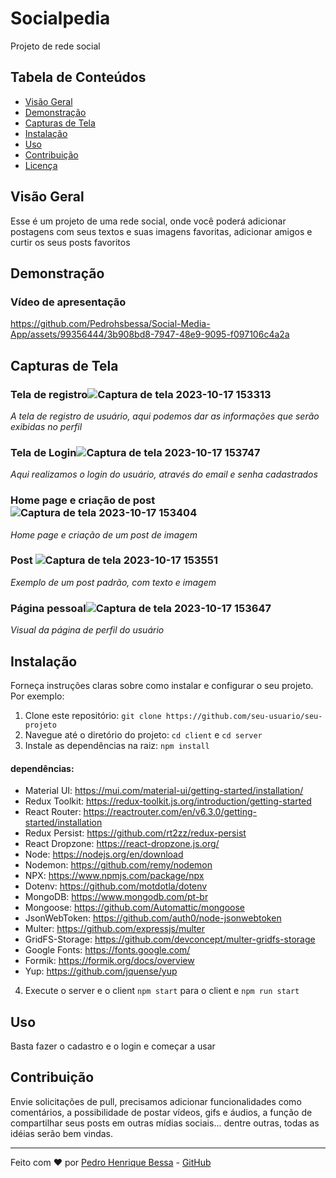 # Socialpedia

Projeto de rede social 

## Tabela de Conteúdos

- [Visão Geral](#visão-geral)
- [Demonstração](#demonstração)
- [Capturas de Tela](#capturas-de-tela)
- [Instalação](#instalação)
- [Uso](#uso)
- [Contribuição](#contribuição)
- [Licença](#licença)

## Visão Geral

Esse é um projeto de uma rede social, onde você poderá adicionar postagens com seus textos e suas imagens favoritas, adicionar amigos e curtir os seus posts favoritos

## Demonstração
### Vídeo de apresentação



https://github.com/Pedrohsbessa/Social-Media-App/assets/99356444/3b908bd8-7947-48e9-9095-f097106c4a2a



## Capturas de Tela

### Tela de registro![Captura de tela 2023-10-17 153313](https://github.com/Pedrohsbessa/Social-Media-App/assets/99356444/9b4ec82d-6030-4d3e-ad1b-2058f76e9bb8)

*A tela de registro de usuário, aqui podemos dar as informações que serão exibidas no perfil*

### Tela de Login![Captura de tela 2023-10-17 153747](https://github.com/Pedrohsbessa/Social-Media-App/assets/99356444/0458047b-cad1-4cc1-bc70-f633927a3e21)

*Aqui realizamos o login do usuário, através do email e senha cadastrados*

### Home page e criação de post![Captura de tela 2023-10-17 153404](https://github.com/Pedrohsbessa/Social-Media-App/assets/99356444/5128747e-fa66-46ca-889f-1519cbe7f8d2)

*Home page e criação de um post de imagem*

### Post ![Captura de tela 2023-10-17 153551](https://github.com/Pedrohsbessa/Social-Media-App/assets/99356444/d89fec55-d2ae-47b7-8e36-5b7f5a0d392b)

*Exemplo de um post padrão, com texto e imagem*

### Página pessoal![Captura de tela 2023-10-17 153647](https://github.com/Pedrohsbessa/Social-Media-App/assets/99356444/27725e47-934a-49a0-bf4e-fa4652be01e5)

*Visual da página de perfil do usuário*

## Instalação

Forneça instruções claras sobre como instalar e configurar o seu projeto. Por exemplo:

1. Clone este repositório: `git clone https://github.com/seu-usuario/seu-projeto`
2. Navegue até o diretório do projeto: `cd client` e `cd server`
3. Instale as dependências na raiz: `npm install`
#### dependências:
- Material UI: https://mui.com/material-ui/getting-started/installation/
- Redux Toolkit: https://redux-toolkit.js.org/introduction/getting-started
- React Router: https://reactrouter.com/en/v6.3.0/getting-started/installation
- Redux Persist: https://github.com/rt2zz/redux-persist
- React Dropzone: https://react-dropzone.js.org/
- Node: https://nodejs.org/en/download
- Nodemon: https://github.com/remy/nodemon
- NPX: https://www.npmjs.com/package/npx
- Dotenv: https://github.com/motdotla/dotenv
- MongoDB: https://www.mongodb.com/pt-br
- Mongoose: https://github.com/Automattic/mongoose
- JsonWebToken: https://github.com/auth0/node-jsonwebtoken
- Multer: https://github.com/expressjs/multer
- GridFS-Storage: https://github.com/devconcept/multer-gridfs-storage
- Google Fonts: https://fonts.google.com/
- Formik: https://formik.org/docs/overview
- Yup: https://github.com/jquense/yup
  
4. Execute o server e o client `npm start` para o client e `npm run start`

## Uso

Basta fazer o cadastro e o login e começar a usar

## Contribuição

Envie solicitações de pull, precisamos adicionar funcionalidades como comentários, a possibilidade de postar vídeos, gifs e áudios, a função de compartilhar seus posts em outras mídias sociais... dentre outras, todas as idéias serão bem vindas.

---

Feito com ❤️ por [Pedro Henrique Bessa](https://github.com/Pedrohsbessa) - [GitHub](https://github.com/Pedrohsbessa)
